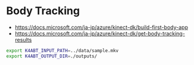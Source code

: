 # Body Tracking

- https://docs.microsoft.com/ja-jp/azure/kinect-dk/build-first-body-app
- https://docs.microsoft.com/ja-jp/azure/kinect-dk/get-body-tracking-results


```bash
export K4ABT_INPUT_PATH=../data/sample.mkv
export K4ABT_OUTPUT_DIR=./outputs/
```